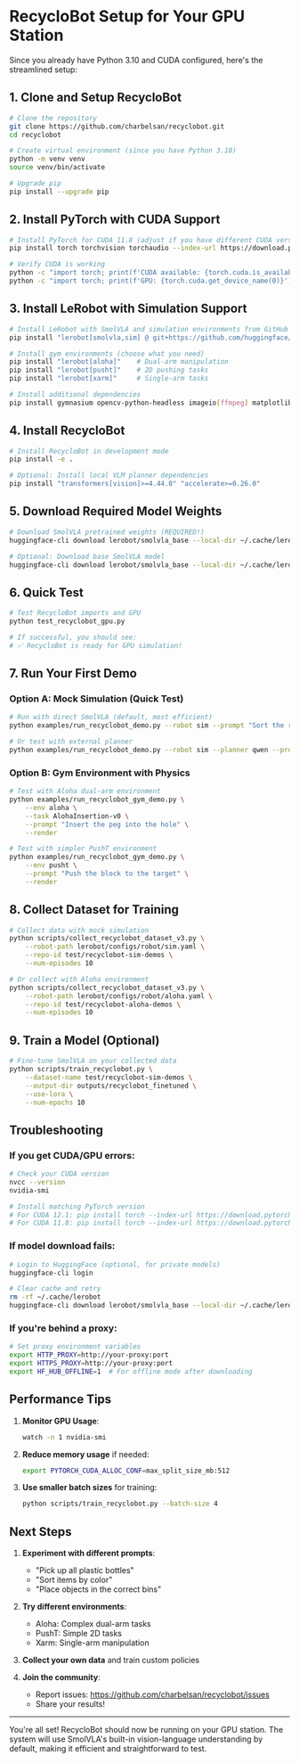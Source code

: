 # RecycloBot Setup for Your GPU Station

Since you already have Python 3.10 and CUDA configured, here's the streamlined setup:

## 1. Clone and Setup RecycloBot

```bash
# Clone the repository
git clone https://github.com/charbelsan/recyclobot.git
cd recyclobot

# Create virtual environment (since you have Python 3.10)
python -m venv venv
source venv/bin/activate

# Upgrade pip
pip install --upgrade pip
```

## 2. Install PyTorch with CUDA Support

```bash
# Install PyTorch for CUDA 11.8 (adjust if you have different CUDA version)
pip install torch torchvision torchaudio --index-url https://download.pytorch.org/whl/cu118

# Verify CUDA is working
python -c "import torch; print(f'CUDA available: {torch.cuda.is_available()}')"
python -c "import torch; print(f'GPU: {torch.cuda.get_device_name(0)}')"
```

## 3. Install LeRobot with Simulation Support

```bash
# Install LeRobot with SmolVLA and simulation environments from GitHub
pip install "lerobot[smolvla,sim] @ git+https://github.com/huggingface/lerobot.git@main"

# Install gym environments (choose what you need)
pip install "lerobot[aloha]"    # Dual-arm manipulation
pip install "lerobot[pusht]"    # 2D pushing tasks
pip install "lerobot[xarm]"     # Single-arm tasks

# Install additional dependencies
pip install gymnasium opencv-python-headless imageio[ffmpeg] matplotlib
```

## 4. Install RecycloBot

```bash
# Install RecycloBot in development mode
pip install -e .

# Optional: Install local VLM planner dependencies
pip install "transformers[vision]>=4.44.0" "accelerate>=0.26.0"
```

## 5. Download Required Model Weights

```bash
# Download SmolVLA pretrained weights (REQUIRED!)
huggingface-cli download lerobot/smolvla_base --local-dir ~/.cache/lerobot

# Optional: Download base SmolVLA model
huggingface-cli download lerobot/smolvla_base --local-dir ~/.cache/lerobot
```

## 6. Quick Test

```bash
# Test RecycloBot imports and GPU
python test_recyclobot_gpu.py

# If successful, you should see:
# ✅ RecycloBot is ready for GPU simulation!
```

## 7. Run Your First Demo

### Option A: Mock Simulation (Quick Test)
```bash
# Run with direct SmolVLA (default, most efficient)
python examples/run_recyclobot_demo.py --robot sim --prompt "Sort the recycling"

# Or test with external planner
python examples/run_recyclobot_demo.py --robot sim --planner qwen --prompt "Pick up bottles"
```

### Option B: Gym Environment with Physics
```bash
# Test with Aloha dual-arm environment
python examples/run_recyclobot_gym_demo.py \
    --env aloha \
    --task AlohaInsertion-v0 \
    --prompt "Insert the peg into the hole" \
    --render

# Test with simpler PushT environment
python examples/run_recyclobot_gym_demo.py \
    --env pusht \
    --prompt "Push the block to the target" \
    --render
```

## 8. Collect Dataset for Training

```bash
# Collect data with mock simulation
python scripts/collect_recyclobot_dataset_v3.py \
    --robot-path lerobot/configs/robot/sim.yaml \
    --repo-id test/recyclobot-sim-demos \
    --num-episodes 10

# Or collect with Aloha environment
python scripts/collect_recyclobot_dataset_v3.py \
    --robot-path lerobot/configs/robot/aloha.yaml \
    --repo-id test/recyclobot-aloha-demos \
    --num-episodes 10
```

## 9. Train a Model (Optional)

```bash
# Fine-tune SmolVLA on your collected data
python scripts/train_recyclobot.py \
    --dataset-name test/recyclobot-sim-demos \
    --output-dir outputs/recyclobot_finetuned \
    --use-lora \
    --num-epochs 10
```

## Troubleshooting

### If you get CUDA/GPU errors:
```bash
# Check your CUDA version
nvcc --version
nvidia-smi

# Install matching PyTorch version
# For CUDA 12.1: pip install torch --index-url https://download.pytorch.org/whl/cu121
# For CUDA 11.8: pip install torch --index-url https://download.pytorch.org/whl/cu118
```

### If model download fails:
```bash
# Login to HuggingFace (optional, for private models)
huggingface-cli login

# Clear cache and retry
rm -rf ~/.cache/lerobot
huggingface-cli download lerobot/smolvla_base --local-dir ~/.cache/lerobot
```

### If you're behind a proxy:
```bash
# Set proxy environment variables
export HTTP_PROXY=http://your-proxy:port
export HTTPS_PROXY=http://your-proxy:port
export HF_HUB_OFFLINE=1  # For offline mode after downloading
```

## Performance Tips

1. **Monitor GPU Usage**:
   ```bash
   watch -n 1 nvidia-smi
   ```

2. **Reduce memory usage** if needed:
   ```bash
   export PYTORCH_CUDA_ALLOC_CONF=max_split_size_mb:512
   ```

3. **Use smaller batch sizes** for training:
   ```bash
   python scripts/train_recyclobot.py --batch-size 4
   ```

## Next Steps

1. **Experiment with different prompts**:
   - "Pick up all plastic bottles"
   - "Sort items by color"
   - "Place objects in the correct bins"

2. **Try different environments**:
   - Aloha: Complex dual-arm tasks
   - PushT: Simple 2D tasks
   - Xarm: Single-arm manipulation

3. **Collect your own data** and train custom policies

4. **Join the community**:
   - Report issues: https://github.com/charbelsan/recyclobot/issues
   - Share your results!

---

You're all set! RecycloBot should now be running on your GPU station. The system will use SmolVLA's built-in vision-language understanding by default, making it efficient and straightforward to test.